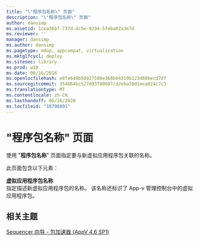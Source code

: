 ```yaml
---
title: "\"程序包名称\" 页面"
description: "\"程序包名称\" 页面"
author: dansimp
ms.assetid: 1cea36b7-737d-4c5e-9294-5feba02a3e7d
ms.reviewer: ''
manager: dansimp
ms.author: dansimp
ms.pagetype: mdop, appcompat, virtualization
ms.mktglfcycl: deploy
ms.sitesec: library
ms.prod: w10
ms.date: 06/16/2016
ms.openlocfilehash: e8fe6d8b50927508e368b64319b123d806ecd7df
ms.sourcegitcommit: 354664bc527d93f80687cd2eba70d1eea024c7c3
ms.translationtype: MT
ms.contentlocale: zh-CN
ms.lasthandoff: 06/26/2020
ms.locfileid: "10798891"
---
```

# "程序包名称" 页面


使用 "**程序包名称**" 页面指定要与新虚拟应用程序包关联的名称。

此页面包含以下元素：

<a href="" id="virtual-application-package-name"></a>**虚拟应用程序包名称**  
指定描述新虚拟应用程序包的名称。 该名称还标识了 App-v 管理控制台中的虚拟应用程序包。

## 相关主题


[Sequencer 向导 - 包加速器 (AppV 4.6 SP1)](sequencer-wizard---package-accelerator--appv-46-sp1-.md)

 

 





